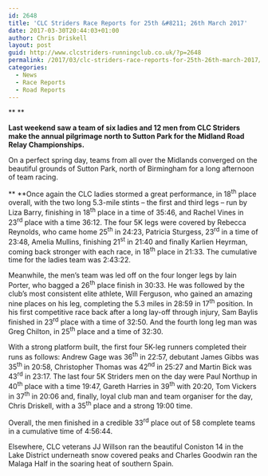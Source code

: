 ```yaml
---
id: 2648
title: 'CLC Striders Race Reports for 25th &#8211; 26th March 2017'
date: 2017-03-30T20:44:03+01:00
author: Chris Driskell
layout: post
guid: http://www.clcstriders-runningclub.co.uk/?p=2648
permalink: /2017/03/clc-striders-race-reports-for-25th-26th-march-2017/
categories:
  - News
  - Race Reports
  - Road Reports
---
```

** **

**Last weekend saw a team of six ladies and 12 men from CLC Striders make the annual pilgrimage north to Sutton Park for the Midland Road Relay Championships.**

On a perfect spring day, teams from all over the Midlands converged on the beautiful grounds of Sutton Park, north of Birmingham for a long afternoon of team racing.

** **Once again the CLC ladies stormed a great performance, in 18<sup>th</sup> place overall, with the two long 5.3-mile stints – the first and third legs – run by Liza Barry, finishing in 18<sup>th</sup> place in a time of 35:46, and Rachel Vines in 23<sup>rd</sup> place with a time 36:12. The four 5K legs were covered by Rebecca Reynolds, who came home 25<sup>th</sup> in 24:23, Patricia Sturgess, 23<sup>rd</sup> in a time of 23:48, Amelia Mullins, finishing 21<sup>st</sup> in 21:40 and finally Karlien Heyrman, coming back stronger with each race, in 18<sup>th</sup> place in 21:33. The cumulative time for the ladies team was 2:43:22.

Meanwhile, the men’s team was led off on the four longer legs by Iain Porter, who bagged a 26<sup>th</sup> place finish in 30:33. He was followed by the club’s most consistent elite athlete, Will Ferguson, who gained an amazing nine places on his leg, completing the 5.3 miles in 28:59 in 17<sup>th</sup> position. In his first competitive race back after a long lay-off through injury, Sam Baylis finished in 23<sup>rd</sup> place with a time of 32:50. And the fourth long leg man was Greg Chilton, in 25<sup>th</sup> place and a time of 32:30.

With a strong platform built, the first four 5K-leg runners completed their runs as follows: Andrew Gage was 36<sup>th</sup> in 22:57, debutant James Gibbs was 35<sup>th </sup>in 20:58, Christopher Thomas was 42<sup>nd</sup> in 25:27 and Martin Bick was 43<sup>rd</sup> in 23:17. The last four 5K Striders men on the day were Paul Northup in 40<sup>th</sup> place with a time 19:47, Gareth Harries in 39<sup>th</sup> with 20:20, Tom Vickers in 37<sup>th</sup> in 20:06 and, finally, loyal club man and team organiser for the day, Chris Driskell, with a 35<sup>th</sup> place and a strong 19:00 time.

Overall, the men finished in a credible 33<sup>rd</sup> place out of 58 complete teams in a cumulative time of 4:56:44.

Elsewhere, CLC veterans JJ Willson ran the beautiful Coniston 14 in the Lake District underneath snow covered peaks and Charles Goodwin ran the Malaga Half in the soaring heat of southern Spain.